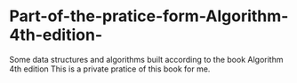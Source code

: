 # Part-of-the-pratice-form-Algorithm-4th-edition-
Some data structures and algorithms built according to the book Algorithm 4th edition
This is a private pratice of this book for me.
